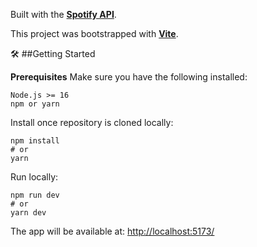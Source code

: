 Built with the **[Spotify API](https://developer.spotify.com/documentation/web-api)**.

This project was bootstrapped with **[Vite](https://vitejs.dev/guide)**.

🛠️ ##Getting Started

**Prerequisites**
Make sure you have the following installed:
```
Node.js >= 16
npm or yarn
```
Install once repository is cloned locally:
```
npm install
# or
yarn
```
Run locally:
```
npm run dev
# or
yarn dev
```
The app will be available at: [http://localhost:5173/](http://localhost:5173/)
